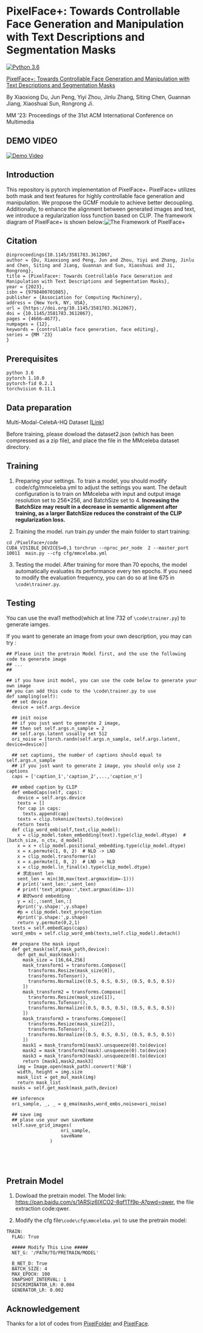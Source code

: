 # PixelFace+: Towards Controllable Face Generation and Manipulation with Text Descriptions and Segmentation Masks
[![Python 3.6](https://img.shields.io/badge/Python-3.6-blue.svg)](https://www.python.org/downloads/release/python-360/)

[PixelFace+: Towards Controllable Face Generation and Manipulation with Text Descriptions and Segmentation Masks](https://dl.acm.org/doi/10.1145/3581783.3612067) 

By Xiaoxiong Du, Jun Peng, Yiyi Zhou, Jinlu Zhang, Siting Chen, Guannan Jiang, Xiaoshuai Sun, Rongrong Ji.

MM '23: Proceedings of the 31st ACM International Conference on Multimedia

## DEMO VIDEO
[![Demo Video](https://img.youtube.com/vi/tIKXBXaBbTo/0.jpg)](https://www.youtube.com/watch?v=tIKXBXaBbTo)

## Introduction
This repository is pytorch implementation of PixelFace+. PixelFace+ utilizes both mask and text features for highly controllable face generation and manipulation. We propose the GCMF module to achieve better decoupling. Additionally, to enhance the alignment between generated images and text, we introduce a regularization loss function based on CLIP. The framework diagram of PixelFace+ is shown below:![The Framework of PixelFace+](https://github.com/qazwsx671713/PixelFace-Plus/blob/main/framwork.png)

## Citation
```
@inproceedings{10.1145/3581783.3612067,
author = {Du, Xiaoxiong and Peng, Jun and Zhou, Yiyi and Zhang, Jinlu and Chen, Siting and Jiang, Guannan and Sun, Xiaoshuai and Ji, Rongrong},
title = {PixelFace+: Towards Controllable Face Generation and Manipulation with Text Descriptions and Segmentation Masks},
year = {2023},
isbn = {9798400701085},
publisher = {Association for Computing Machinery},
address = {New York, NY, USA},
url = {https://doi.org/10.1145/3581783.3612067},
doi = {10.1145/3581783.3612067},
pages = {4666–4677},
numpages = {12},
keywords = {controllable face generation, face editing},
series = {MM '23}
}
```

## Prerequisites
```
python 3.6
pytorch 1.10.0
pytorch-fid 0.2.1
torchvision 0.11.1
```

## Data preparation
Multi-Modal-CelebA-HQ Dataset [[Link](https://github.com/IIGROUP/MM-CelebA-HQ-Dataset)]

Before training, please dowload the dataset2.json (which has been compressed as a zip file), and place the file in the MMceleba dataset directory.
## Training
1. Preparing your settings. To train a model, you should modify code/cfg/mmceleba.yml to adjust the settings you want. The default configuration is to train on MMceleba with input and output image resolution set to 256*256, and BatchSize set to 4. **Increasing the BatchSize may result in a decrease in semantic alignment after training, as a larger BatchSize reduces the constraint of the CLIP regularization loss.**

2. Training the model. run  train.py under the main folder to start training:
```
cd /PixelFace+/code
CUDA_VISIBLE_DEVICES=0,1 torchrun --nproc_per_node  2 --master_port 10011  main.py --cfg cfg/mmceleba.yml
```
3. Testing the model. After training for more than 70 epochs, the model automatically evaluates its performance every ten epochs. If you need to modify the evaluation frequency, you can do so at line 675 in `\code\trainer.py`.

## Testing
You can use the eval1 method(which at line 732 of `\code\trainer.py`) to generate iamges. 

If you want to generate an image from your own description, you may can try :

```
## Please init the pretrain Model first, and the use the following code to generate image
## ...
##

## if you have init model, you can use the code below to generate your own image
## you can add this code to the \code\trainer.py to use
def sampling(self):
  ## set device
  device = self.args.device
  
  ## init noise
  ## if you just want to generate 2 image,
  ## then set self.args.n_sample = 2
  ## self.args.latent usually set 512
  ori_noise = [torch.randn(self.args.n_sample, self.args.latent, device=device)]
  
  ## set captions, the number of captions should equal to self.args.n_sample
  ## if you just want to generate 2 image, you should only use 2 captions
  caps = ['caption_1','caption_2',...,'caption_n']
  
  ## embed caption by CLIP
  def embedCaps(self, caps):
    device = self.args.device
    texts = []
    for cap in caps:
      texts.append(cap)
    texts = clip.tokenize(texts).to(device)
    return texts
  def clip_word_emb(self,text,clip_model):
    x = clip_model.token_embedding(text).type(clip_model.dtype)  # [batch_size, n_ctx, d_model]
    x = x + clip_model.positional_embedding.type(clip_model.dtype)
    x = x.permute(1, 0, 2)  # NLD -> LND
    x = clip_model.transformer(x)
    x = x.permute(1, 0, 2)  # LND -> NLD
    x = clip_model.ln_final(x).type(clip_model.dtype)
    # 求出sent len
    sent_len = min(30,max(text.argmax(dim=-1)))
    # print('sent_len:',sent_len)
    # print('text_atgmax:',text.argmax(dim=-1))
    # 新的word embedding
    y = x[:,:sent_len,:]
    #print('y.shape:',y.shape)
    #p = clip_model.text_projection
    #print('p.shape:',p.shape)
    return y.permute(0,2,1)
  texts = self.embedCaps(caps)
  word_embs = self.clip_word_emb(texts,self.clip_model).detach()
  
  ## prepare the mask input
  def get_mask(self,mask_path,device):
    def get_mul_mask(mask):
      mask_size = [16,64,256]
      mask_transform1 = transforms.Compose([
        transforms.Resize(mask_size[0]),
        transforms.ToTensor(),
        transforms.Normalize((0.5, 0.5, 0.5), (0.5, 0.5, 0.5))
      ])
      mask_transform2 = transforms.Compose([
        transforms.Resize(mask_size[1]),
        transforms.ToTensor(),
        transforms.Normalize((0.5, 0.5, 0.5), (0.5, 0.5, 0.5))
      ])
      mask_transform3 = transforms.Compose([
        transforms.Resize(mask_size[2]),
        transforms.ToTensor(),
        transforms.Normalize((0.5, 0.5, 0.5), (0.5, 0.5, 0.5))
      ])
      mask1 = mask_transform1(mask).unsqueeze(0).to(device)
      mask2 = mask_transform2(mask).unsqueeze(0).to(device)
      mask3 = mask_transform3(mask).unsqueeze(0).to(device)
      return [mask1,mask2,mask3]
    img = Image.open(mask_path).convert('RGB')
    width, height = img.size
    mask_list = get_mul_mask(img)
    return mask_list
  masks = self.get_mask(mask_path,device)
  
  ## inference
  ori_sample, _, _ = g_ema(masks,word_embs,noise=ori_noise)
  
  ## save img
  ## plase use your own saveName
  self.save_grid_images(
  					ori_sample, 
  					saveName
  				)
  
  
  
  

```
## Pretrain Model
1. Dowload the pretrain model.
The Model link: https://pan.baidu.com/s/1ARSjz6IXCO2-8qf1Tf9p-A?pwd=qwer, the file extraction code:qwer.

2. Modify the cfg file`\code\cfg\mmceleba.yml` to use the pretrain model:
```
TRAIN:
  FLAG: True

  ##### Modify This Line #####
  NET_G: '/PATH/TO/PRETRAIN/MODEL'

  B_NET_D: True
  BATCH_SIZE: 4  
  MAX_EPOCH: 100
  SNAPSHOT_INTERVAL: 1  
  DISCRIMINATOR_LR: 0.004
  GENERATOR_LR: 0.002
```
## Acknowledgement
Thanks for a lot of codes from [PixelFolder](https://github.com/BlingHe/PixelFolder) and [PixelFace](https://github.com/pengjunn/PixelFace).
